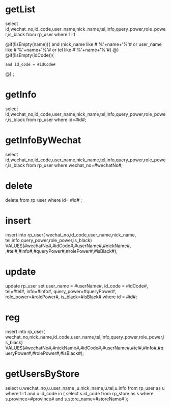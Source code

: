 getList
===
select id,wechat_no,id_code,user_name,nick_name,tel,info,query_power,role_power,is_black
from rp_user where 1=1

@if(!isEmpty(name)){
	and (nick_name like  #'%'+name+'%'# or user_name like  #'%'+name+'%'#  or tel like  #'%'+name+'%'#)
@}
@if(!isEmpty(idCode)){
	
	and id_code = #idCode#
@}
;

getInfo
===
select id,wechat_no,id_code,user_name,nick_name,tel,info,query_power,role_power,is_black
from rp_user   where id=#id#;

getInfoByWechat
===
select id,wechat_no,id_code,user_name,nick_name,tel,info,query_power,role_power,is_black
from rp_user  where wechat_no=#wechatNo#;

delete
===
delete from rp_user where id= #id# ;

insert
===
insert into rp_user( wechat_no,id_code,user_name,nick_name,
tel,info,query_power,role_power,is_black)
VALUES(#wechatNo#,#idCode#,#userName#,#nickName#,
,#tel#,#info#,#queryPower#,#rolePower#,#isBlack#);

update
===
update  rp_user
set user_name = #userName#,
id_code = #idCode#,
tel=#tel#,
info=#info#,
query_power=#queryPower#,
role_power=#rolePower#,
is_black=#isBlack#
where id = #id#;

reg
===
insert into rp_user( wechat_no,nick_name,id_code,user_name,tel,info,query_power,role_power,is_black)
VALUES(#wechatNo#,#nickName#,#idCode#,#userName#,#tel#,#info#,#queryPower#,#rolePower#,#isBlack#);

getUsersByStore
===
select u.wechat_no,u.user_name ,u.nick_name,u.tel,u.info from rp_user as u where 1=1
and u.id_code in 
(
select s.id_code from rp_store  as s
where s.province=#province# and s.store_name=#storeName#
);
